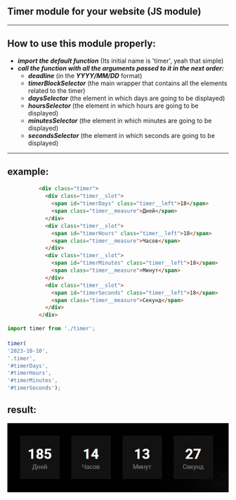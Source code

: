 ## Timer module for your website (JS module)
---
## How to use this module properly:
- ***import the default function*** (Its initial name is 'timer', yeah that simple)
- ***call the function with all the arguments passed to it in the next order:***
    * ***deadline*** (in the ***YYYY/MM/DD*** format)
    * ***timerBlockSelector*** (the main wrapper that contains all the elements related to the timer)
    * ***daysSelector*** (the element in which days are going to be displayed)
    * ***hoursSelector*** (the element in which hours are going to be displayed)
    * ***minutesSelector*** (the element in which minutes are going to be displayed)
    * ***secondsSelector*** (the element in which seconds are going to be displayed)
---
## example: 

```html
          <div class="timer">
            <div class="timer__slot">
              <span id="timerDays" class="timer__left">18</span>
              <span class="timer__measure">Дней</span>
            </div>
            <div class="timer__slot">
              <span id="timerHours" class="timer__left">18</span>
              <span class="timer__measure">Часов</span>
            </div>
            <div class="timer__slot">
              <span id="timerMinutes" class="timer__left">18</span>
              <span class="timer__measure">Минут</span>
            </div>
            <div class="timer__slot">
              <span id="timerSeconds" class="timer__left">18</span>
              <span class="timer__measure">Секунд</span>
            </div>
          </div>
```
```javascript
import timer from './timer';

timer(
'2023-10-10', 
'.timer', 
'#timerDays', 
'#timerHours', 
'#timerMinutes', 
'#timerSeconds');
```

## result:
![result](images/example.png)
